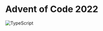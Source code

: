 # Advent of Code 2022
![TypeScript](https://img.shields.io/badge/typescript-%23007ACC.svg?style=for-the-badge&logo=typescript&logoColor=white)
